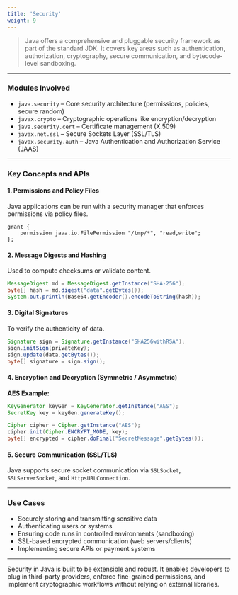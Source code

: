 ```yaml
---
title: 'Security'
weight: 9
---
```


> Java offers a comprehensive and pluggable security framework as part of the standard JDK. It covers key areas such as authentication, authorization, cryptography, secure communication, and bytecode-level sandboxing.

---

### Modules Involved

- `java.security` – Core security architecture (permissions, policies, secure random)
- `javax.crypto` – Cryptographic operations like encryption/decryption
- `java.security.cert` – Certificate management (X.509)
- `javax.net.ssl` – Secure Sockets Layer (SSL/TLS)
- `javax.security.auth` – Java Authentication and Authorization Service (JAAS)

---

### Key Concepts and APIs

#### 1. Permissions and Policy Files

Java applications can be run with a security manager that enforces permissions via policy files.

```properties
grant {
    permission java.io.FilePermission "/tmp/*", "read,write";
};
````

#### 2. Message Digests and Hashing

Used to compute checksums or validate content.

```java
MessageDigest md = MessageDigest.getInstance("SHA-256");
byte[] hash = md.digest("data".getBytes());
System.out.println(Base64.getEncoder().encodeToString(hash));
```

#### 3. Digital Signatures

To verify the authenticity of data.

```java
Signature sign = Signature.getInstance("SHA256withRSA");
sign.initSign(privateKey);
sign.update(data.getBytes());
byte[] signature = sign.sign();
```

#### 4. Encryption and Decryption (Symmetric / Asymmetric)

**AES Example:**

```java
KeyGenerator keyGen = KeyGenerator.getInstance("AES");
SecretKey key = keyGen.generateKey();

Cipher cipher = Cipher.getInstance("AES");
cipher.init(Cipher.ENCRYPT_MODE, key);
byte[] encrypted = cipher.doFinal("SecretMessage".getBytes());
```

#### 5. Secure Communication (SSL/TLS)

Java supports secure socket communication via `SSLSocket`, `SSLServerSocket`, and `HttpsURLConnection`.

---

### Use Cases

* Securely storing and transmitting sensitive data
* Authenticating users or systems
* Ensuring code runs in controlled environments (sandboxing)
* SSL-based encrypted communication (web servers/clients)
* Implementing secure APIs or payment systems

---

Security in Java is built to be extensible and robust. It enables developers to plug in third-party providers, enforce fine-grained permissions, and implement cryptographic workflows without relying on external libraries.


